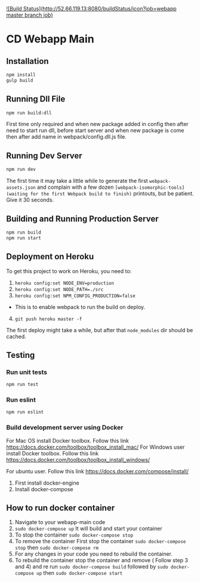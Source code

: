 [![Build Status](http://52.66.119.13:8080/buildStatus/icon?job=webapp master branch job)](http://52.66.119.13:8080/job/webapp%20master%20branch%20job/)

# CD Webapp Main

## Installation

```bash
npm install
gulp build
```
## Running Dll File

```bash
npm run build:dll
```
First time only required and when new package added in config then after need to start run dll, before start server and
when new package is come then after add name in webpack/config.dll.js file.

## Running Dev Server

```bash
npm run dev
```

The first time it may take a little while to generate the first `webpack-assets.json` and complain with a few dozen `[webpack-isomorphic-tools] (waiting for the first Webpack build to finish)` printouts, but be patient. Give it 30 seconds.

## Building and Running Production Server

```bash
npm run build
npm run start
```
## Deployment on Heroku

To get this project to work on Heroku, you need to:

1. `heroku config:set NODE_ENV=production`
2. `heroku config:set NODE_PATH=./src`
3. `heroku config:set NPM_CONFIG_PRODUCTION=false`
  * This is to enable webpack to run the build on deploy.
4. `git push heroku master -f`

The first deploy might take a while, but after that `node_modules` dir should be cached.

## Testing
### Run unit tests
```bash
npm run test
```
### Run eslint
```bash
npm run eslint
```
### Build development server using Docker
For Mac OS install Docker toolbox. Follow this link https://docs.docker.com/toolbox/toolbox_install_mac/
For Windows user install Docker toolbox. Follow this link https://docs.docker.com/toolbox/toolbox_install_windows/

For ubuntu user. Follow this link https://docs.docker.com/compose/install/
1. First install docker-engine
2. Install docker-compose

## How to run docker container
1. Navigate to your webapp-main code
2. ```sudo docker-compose up``` It will build and start your container
3. To stop the container `sudo docker-compose stop`
4. To remove the container First stop the container `sudo docker-compose stop` then `sudo docker-compose rm`
5. For any changes in your code you need to rebuild the container.
6. To rebuild the container stop the container and remove ( Follow step 3 and 4) and re run `sudo docker-compose build`
   followed by `sudo docker-compose up` then `sudo docker-compose start`
